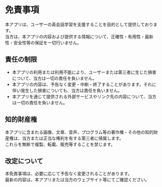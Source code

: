 # 免責事項

本アプリは、ユーザーの英会話学習を支援することを目的として提供しております。  
当方は、本アプリの内容および提供する情報について、正確性・有用性・最新性・安全性等の保証を一切行いません。

## 責任の制限

- 本アプリの利用または利用不能により、ユーザーまたは第三者に生じた損害について、当方は一切の責任を負いません。  
- 本アプリの内容は、予告なく変更・中断・終了することがあります。それに伴い発生した損害についても、当方は責任を負いません。  
- 本アプリを通じて提供される外部サービスやリンク先の内容について、当方は一切の責任を負いません。

## 知的財産権

本アプリに含まれる画像、文章、音声、プログラム等の著作権・その他の知的財産権は、当方または正当な権利を有する第三者に帰属します。  
これらを無断で複製、転載、販売等することを禁じます。

## 改定について

本免責事項は、必要に応じて予告なく変更されることがあります。  
最新の内容は、本アプリまたは当方のウェブサイト等にてご確認ください。
